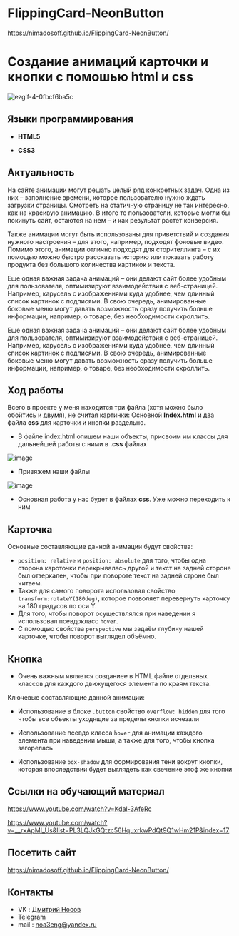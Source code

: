 # FlippingCard-NeonButton
https://nimadosoff.github.io/FlippingCard-NeonButton/
# Создание анимаций карточки и кнопки с помошью html и css
<p align='center'>
  
![ezgif-4-0fbcf6ba5c](https://github.com/NimaDosOFF/FlippingCard-NeonButton/assets/133951460/41732bbc-50a2-4e82-98ca-ca5f939badc1)

  

## Языки программирования
- **HTML5**
  
- **CSS3**

## Актуальность

  
На сайте анимации могут решать целый ряд конкретных задач. Одна из них – заполнение времени, которое пользователю нужно ждать загрузки страницы. Смотреть на статичную страницу не так интересно, как на красивую анимацию. В итоге те пользователи, которые могли бы покинуть сайт, остаются на нем – и как результат растет конверсия.

Также анимации могут быть использованы для приветствий и создания нужного настроения – для этого, например, подходят фоновые видео. Помимо этого, анимации отлично подходят для сторителлинга – с их помощью можно быстро рассказать историю или показать работу продукта без большого количества картинок и текста.
  
  
Еще одная важная задача анимаций – они делают сайт более удобным для пользователя, оптимизируют взаимодействия с веб-страницей. Например, карусель с изображениями куда удобнее, чем длинный список картинок с подписями. В свою очередь, анимированные боковые меню могут давать возможность сразу получить больше информации, например, о товаре, без необходимости скроллить.
  
  
Еще одная важная задача анимаций – они делают сайт более удобным для пользователя, оптимизируют взаимодействия с веб-страницей. Например, карусель с изображениями куда удобнее, чем длинный список картинок с подписями. В свою очередь, анимированные боковые меню могут давать возможность сразу получить больше информации, например, о товаре, без необходимости скроллить.
## Ход работы
  
  Всего в проекте у меня находится три файла (хотя можно было обойтись и двумя), не считая картинки: Основной **Index.html** и два файла **css** для карточки и кнопки раздельно.
  
  - В файле index.html опишем наши объекты, присвоим им классы для дальнейшей работы с ними в **.css** файлах
  
  ![image](https://github.com/NimaDosOFF/FlippingCard-NeonButton/assets/133951460/a94ac06a-e69a-4209-8532-22bc94f0a7ed)

  - Привяжем наши файлы
  
  ![image](https://github.com/NimaDosOFF/FlippingCard-NeonButton/assets/133951460/9f978307-bce6-4a81-8182-2c61655d5e2e)

  
  - Основная работа у нас будет в файлах **css**. Уже можно переходить к ним
  
 ## Карточка
  
  Основные составляющие данной анимации будут свойства:
- `position: relative` и `position: absolute` для того, чтобы одна сторона кароточки перекрывалась другой и текст на задней стороне был отзеркален, чтобы при повороте текст на задней строне был читаем. 
- Также для самого поворота использовал свойство `transform:rotateY(180deg)`, которое позволяет перевернуть карточку на 180 градусов по оси Y. 
- Для того, чтобы поворот осуществлялся при наведении я использовал псевдокласс `hover`. 
- C помощью свойства `perspective` мы задаём глубину нашей карточке, чтобы поворот выглядел объёмно.
  
## Кнопка
  
  - Очень важным является созданиее в HTML файле отдельных классов для каждого движущегося элемента по краям текста.
  
  Ключевые составляющие данной анимации:
  
  - Использование в блоке `.button` свойство `overflow: hidden` для того чтобы все объекты уходящие за пределы кнопки исчезали
  
  - Использование псевдо класса `hover` для анимации каждого элемента при наведении мыши, а также для того, чтобы кнопка загорелась
  - Использование `box-shadow` для формирования тени вокруг кнопки, которая впоследствии будет выглядеть как свечение этоф же кнопки
  
## Ссылки на обучающий материал
  
 https://www.youtube.com/watch?v=Kdal-3AfeRc
  
  https://www.youtube.com/watch?v=__rxApMI_Us&list=PL3LQJkGQtzc56HquxrkwPdQt9Q1wHm21P&index=17

## Посетить сайт
  
https://nimadosoff.github.io/FlippingCard-NeonButton/

## Контакты
- VK : [Дмитрий Носов](https://vk.com/nimadosov)
- [Telegram](https://t.me/dosoff)
- mail : noa3eng@yandex.ru

